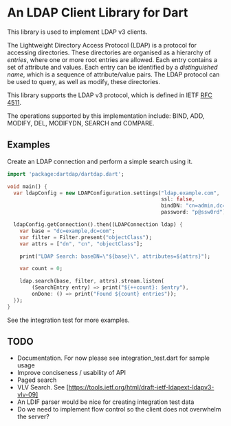 # An LDAP Client Library for Dart

This library is used to implement LDAP v3 clients.

The Lightweight Directory Access Protocol (LDAP) is a protocol for
accessing directories. These directories are organised as a hierarchy
of _entries_, where one or more root entries are allowed. Each entry
contains a set of attribute and values. Each entry can be identified
by a _distinguished name_, which is a sequence of attribute/value
pairs.  The LDAP protocol can be used to query, as well as modify,
these directories.

This library supports the LDAP v3 protocol, which is defined in
IETF [RFC 4511](http://tools.ietf.org/html/rfc4511).

The operations supported by this implementation include: BIND, ADD,
MODIFY, DEL, MODIFYDN, SEARCH and COMPARE.

## Examples

Create an LDAP connection and perform a simple search using it.

```dart
import 'package:dartdap/dartdap.dart';

void main() {
  var ldapConfig = new LDAPConfiguration.settings("ldap.example.com",
                                                  ssl: false, 
                                                  bindDN: "cn=admin,dc=example,dc=com",
                                                  password: "p@ssw0rd");

  ldapConfig.getConnection().then((LDAPConnection ldap) {
    var base = "dc=example,dc=com";
    var filter = Filter.present("objectClass");
    var attrs = ["dn", "cn", "objectClass"];

    print("LDAP Search: baseDN=\"${base}\", attributes=${attrs}");

    var count = 0;

    ldap.search(base, filter, attrs).stream.listen(
        (SearchEntry entry) => print("${++count}: $entry"),
        onDone: () => print("Found ${count} entries"));
  });
}
```

See the integration test for more examples.

## TODO

* Documentation. For now please see integration_test.dart for sample usage
* Improve conciseness / usability of API
* Paged search
* VLV Search. See [https://tools.ietf.org/html/draft-ietf-ldapext-ldapv3-vlv-09]
* An LDIF parser would be nice for creating integration test data
* Do we need to implement flow control so the client does not overwhelm
  the server?

